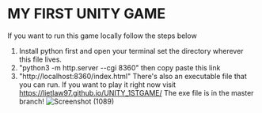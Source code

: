 # MY FIRST UNITY GAME
If you want to run this game locally follow the steps below
1. Install python first and open your terminal set the directory wherever this file lives.
2. "python3 -m http.server --cgi 8360"
then copy paste this link
3. "http://localhost:8360/index.html"
There's also an executable file that you can run.
If you want to play it right now visit https://lietlaw97.github.io/UNITY_1STGAME/
The exe file is in the master branch!
![Screenshot (1089)](https://github.com/lietlaw97/UNITY_1STGAME/assets/60701881/4b30383e-3ae7-40ff-b888-64f2b87cff82)

